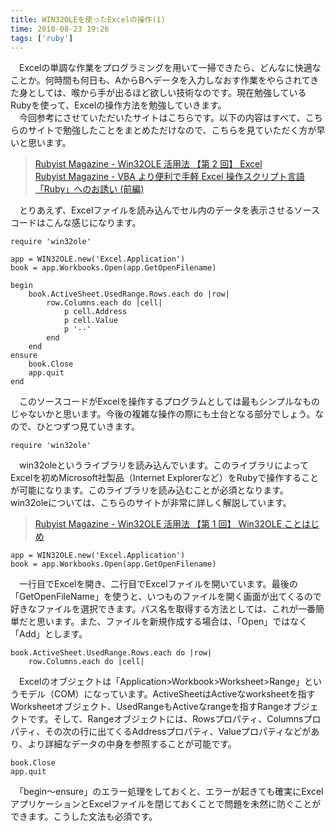 ```yaml
---
title: WIN32OLEを使ったExcelの操作(1)
time: 2010-08-23 19:26
tags: ['ruby']
---
```


　Excelの単調な作業をプログラミングを用いて一掃できたら、どんなに快適なことか。何時間も何日も、AからBへデータを入力しなおす作業をやらされてきた身としては、喉から手が出るほど欲しい技術なのです。現在勉強しているRubyを使って、Excelの操作方法を勉強していきます。  
　今回参考にさせていただいたサイトはこちらです。以下の内容はすべて、こちらのサイトで勉強したことをまとめただけなので、こちらを見ていただく方が早いと思います。

> [Rubyist Magazine - Win32OLE 活用法 【第 2 回】 Excel](http://jp.rubyist.net/magazine/?0004-Win32OLE)  
> [Rubyist Magazine - VBA より便利で手軽 Excel 操作スクリプト言語「Ruby」へのお誘い (前編)](http://jp.rubyist.net/magazine/?0027-ExcellentRuby)

　とりあえず、Excelファイルを読み込んでセル内のデータを表示させるソースコードはこんな感じになります。

```
require 'win32ole'

app = WIN32OLE.new('Excel.Application')
book = app.Workbooks.Open(app.GetOpenFilename)

begin
	book.ActiveSheet.UsedRange.Rows.each do |row|
		row.Columns.each do |cell|
			p cell.Address
			p cell.Value
			p '--'
		end
	end
ensure
	book.Close
	app.quit
end
```

　このソースコードがExcelを操作するプログラムとしては最もシンプルなものじゃないかと思います。今後の複雑な操作の際にも土台となる部分でしょう。なので、ひとつずつ見ていきます。

```
require 'win32ole'
```

　win32oleというライブラリを読み込んでいます。このライブラリによってExcelを初めMicrosoft社製品（Internet Explorerなど）をRubyで操作することが可能になります。このライブラリを読み込むことが必須となります。win32oleについては、こちらのサイトが非常に詳しく解説しています。

> [Rubyist Magazine - Win32OLE 活用法 【第 1 回】 Win32OLE ことはじめ](http://jp.rubyist.net/magazine/?0003-Win32OLE)

```
app = WIN32OLE.new('Excel.Application')
book = app.Workbooks.Open(app.GetOpenFilename)
```

　一行目でExcelを開き、二行目でExcelファイルを開いています。最後の「GetOpenFileName」を使うと、いつものファイルを開く画面が出てくるので好きなファイルを選択できます。パス名を取得する方法としては、これが一番簡単だと思います。また、ファイルを新規作成する場合は、「Open」ではなく「Add」とします。

```
book.ActiveSheet.UsedRange.Rows.each do |row|
	row.Columns.each do |cell|
```

　Excelのオブジェクトは「Application\>Workbook\>Worksheet\>Range」というモデル（COM）になっています。ActiveSheetはActiveなworksheetを指すWorksheetオブジェクト、UsedRangeもActiveなrangeを指すRangeオブジェクトです。そして、Rangeオブジェクトには、Rowsプロパティ、Columnsプロパティ、その次の行に出てくるAddressプロパティ、Valueプロパティなどがあり、より詳細なデータの中身を参照することが可能です。

```
book.Close
app.quit
```

　「begin〜ensure」のエラー処理をしておくと、エラーが起きても確実にExcelアプリケーションとExcelファイルを閉じておくことで問題を未然に防ぐことができます。こうした文法も必須です。
